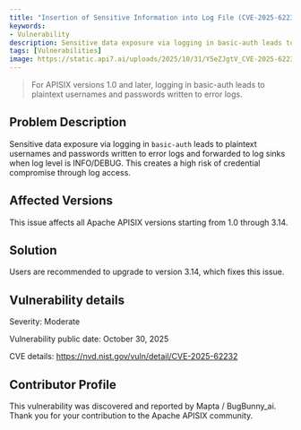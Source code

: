 ```yaml
---
title: "Insertion of Sensitive Information into Log File (CVE-2025-62232)"
keywords:
- Vulnerability
description: Sensitive data exposure via logging in basic-auth leads to plaintext usernames and passwords written to error logs and forwarded to log sinks when log level is INFO/DEBUG. This creates a high risk of credential compromise through log access.
tags: [Vulnerabilities]
image: https://static.api7.ai/uploads/2025/10/31/Y5eZJgtV_CVE-2025-62232.png
---
```


> For APISIX versions 1.0 and later, logging in basic-auth leads to plaintext usernames and passwords written to error logs.
<!--truncate-->

## Problem Description

Sensitive data exposure via logging in `basic-auth` leads to plaintext usernames and passwords written to error logs and forwarded to log sinks when log level is INFO/DEBUG. This creates a high risk of credential compromise through log access.

## Affected Versions

This issue affects all Apache APISIX versions starting from 1.0 through 3.14.

## Solution

Users are recommended to upgrade to version 3.14, which fixes this issue.

## Vulnerability details

Severity: Moderate

Vulnerability public date: October 30, 2025

CVE details: https://nvd.nist.gov/vuln/detail/CVE-2025-62232

## Contributor Profile

This vulnerability was discovered and reported by Mapta / BugBunny_ai. Thank you for your contribution to the Apache APISIX community.
